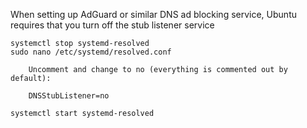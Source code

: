 When setting up AdGuard or similar DNS ad blocking service, Ubuntu requires that you turn off the stub listener service

```
systemctl stop systemd-resolved
sudo nano /etc/systemd/resolved.conf

	Uncomment and change to no (everything is commented out by default):

	DNSStubListener=no

systemctl start systemd-resolved
```